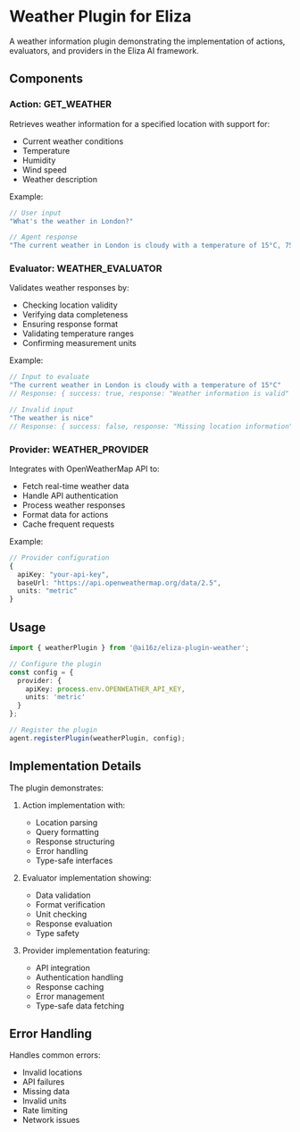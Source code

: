 # Weather Plugin for Eliza

A weather information plugin demonstrating the implementation of actions, evaluators, and providers in the Eliza AI framework.

## Components

### Action: GET_WEATHER
Retrieves weather information for a specified location with support for:
- Current weather conditions
- Temperature
- Humidity
- Wind speed
- Weather description

Example:
```typescript
// User input
"What's the weather in London?"

// Agent response
"The current weather in London is cloudy with a temperature of 15°C, 75% humidity, and wind speed of 10 km/h"
```

### Evaluator: WEATHER_EVALUATOR
Validates weather responses by:
- Checking location validity
- Verifying data completeness
- Ensuring response format
- Validating temperature ranges
- Confirming measurement units

Example:
```typescript
// Input to evaluate
"The current weather in London is cloudy with a temperature of 15°C"
// Response: { success: true, response: "Weather information is valid" }

// Invalid input
"The weather is nice"
// Response: { success: false, response: "Missing location information" }
```

### Provider: WEATHER_PROVIDER
Integrates with OpenWeatherMap API to:
- Fetch real-time weather data
- Handle API authentication
- Process weather responses
- Format data for actions
- Cache frequent requests

Example:
```typescript
// Provider configuration
{
  apiKey: "your-api-key",
  baseUrl: "https://api.openweathermap.org/data/2.5",
  units: "metric"
}
```

## Usage

```typescript
import { weatherPlugin } from '@ai16z/eliza-plugin-weather';

// Configure the plugin
const config = {
  provider: {
    apiKey: process.env.OPENWEATHER_API_KEY,
    units: 'metric'
  }
};

// Register the plugin
agent.registerPlugin(weatherPlugin, config);
```

## Implementation Details

The plugin demonstrates:
1. Action implementation with:
   - Location parsing
   - Query formatting
   - Response structuring
   - Error handling
   - Type-safe interfaces

2. Evaluator implementation showing:
   - Data validation
   - Format verification
   - Unit checking
   - Response evaluation
   - Type safety

3. Provider implementation featuring:
   - API integration
   - Authentication handling
   - Response caching
   - Error management
   - Type-safe data fetching

## Error Handling

Handles common errors:
- Invalid locations
- API failures
- Missing data
- Invalid units
- Rate limiting
- Network issues

